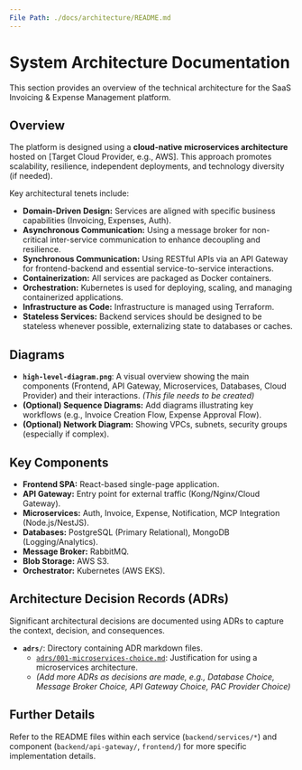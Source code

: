 ```yaml
---
File Path: ./docs/architecture/README.md
---
```

# System Architecture Documentation

This section provides an overview of the technical architecture for the SaaS Invoicing & Expense Management platform.

## Overview

The platform is designed using a **cloud-native microservices architecture** hosted on [Target Cloud Provider, e.g., AWS]. This approach promotes scalability, resilience, independent deployments, and technology diversity (if needed).

Key architectural tenets include:
*   **Domain-Driven Design:** Services are aligned with specific business capabilities (Invoicing, Expenses, Auth).
*   **Asynchronous Communication:** Using a message broker for non-critical inter-service communication to enhance decoupling and resilience.
*   **Synchronous Communication:** Using RESTful APIs via an API Gateway for frontend-backend and essential service-to-service interactions.
*   **Containerization:** All services are packaged as Docker containers.
*   **Orchestration:** Kubernetes is used for deploying, scaling, and managing containerized applications.
*   **Infrastructure as Code:** Infrastructure is managed using Terraform.
*   **Stateless Services:** Backend services should be designed to be stateless whenever possible, externalizing state to databases or caches.

## Diagrams

*   **`high-level-diagram.png`**: A visual overview showing the main components (Frontend, API Gateway, Microservices, Databases, Cloud Provider) and their interactions. *(This file needs to be created)*
*   **(Optional) Sequence Diagrams:** Add diagrams illustrating key workflows (e.g., Invoice Creation Flow, Expense Approval Flow).
*   **(Optional) Network Diagram:** Showing VPCs, subnets, security groups (especially if complex).

## Key Components

*   **Frontend SPA:** React-based single-page application.
*   **API Gateway:** Entry point for external traffic (Kong/Nginx/Cloud Gateway).
*   **Microservices:** Auth, Invoice, Expense, Notification, MCP Integration (Node.js/NestJS).
*   **Databases:** PostgreSQL (Primary Relational), MongoDB (Logging/Analytics).
*   **Message Broker:** RabbitMQ.
*   **Blob Storage:** AWS S3.
*   **Orchestrator:** Kubernetes (AWS EKS).

## Architecture Decision Records (ADRs)

Significant architectural decisions are documented using ADRs to capture the context, decision, and consequences.

*   **`adrs/`**: Directory containing ADR markdown files.
    *   [`adrs/001-microservices-choice.md`](./adrs/001-microservices-choice.md): Justification for using a microservices architecture.
    *   *(Add more ADRs as decisions are made, e.g., Database Choice, Message Broker Choice, API Gateway Choice, PAC Provider Choice)*

## Further Details

Refer to the README files within each service (`backend/services/*`) and component (`backend/api-gateway/`, `frontend/`) for more specific implementation details.